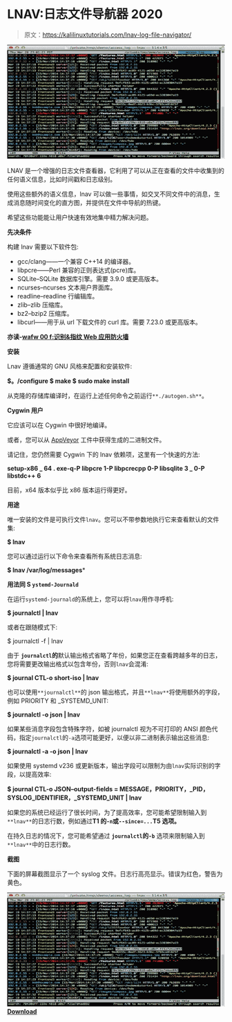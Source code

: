 # LNAV:日志文件导航器 2020

> 原文：<https://kalilinuxtutorials.com/lnav-log-file-navigator/>

[![LNAV : Log File Navigator 2020](img//df6db5e42040a2f39343a96dd80ab9ea.png "LNAV : Log File Navigator 2020")](https://1.bp.blogspot.com/-4-EWDKCrXyI/Xhnt-fzX03I/AAAAAAAAEXw/KrJG3gkczEcn4C5pH37-ZsA6zMXltj4NgCLcBGAsYHQ/s1600/Screenshot%25281%2529.png)

LNAV 是一个增强的日志文件查看器，它利用了可以从正在查看的文件中收集到的任何语义信息，比如时间戳和日志级别。

使用这些额外的语义信息，lnav 可以做一些事情，如交叉不同文件中的消息，生成消息随时间变化的直方图，并提供在文件中导航的热键。

希望这些功能能让用户快速有效地集中精力解决问题。

**先决条件**

构建 lnav 需要以下软件包:

*   gcc/clang——一个兼容 C++14 的编译器。
*   libpcre——Perl 兼容的正则表达式(pcre)库。
*   SQLite–SQLite 数据库引擎。需要 3.9.0 或更高版本。
*   ncurses–ncurses 文本用户界面库。
*   readline–readline 行编辑库。
*   zlib–zlib 压缩库。
*   bz2–bzip2 压缩库。
*   libcurl——用于从 url 下载文件的 curl 库。需要 7.23.0 或更高版本。

**亦读-[wafw 00 f:识别&指纹 Web 应用防火墙](https://kalilinuxtutorials.com/wafw00f-identify-fingerprint-waf/)**

**安装**

Lnav 遵循通常的 GNU 风格来配置和安装软件:

**$。/configure
$ make
$ sudo make install**

从克隆的存储库编译时，在运行上述任何命令之前运行`**./autogen.sh**`。

**Cygwin 用户**

它应该可以在 Cygwin 中很好地编译。

或者，您可以从 [AppVeyor](https://ci.appveyor.com/project/tstack/lnav) 工件中获得生成的二进制文件。

请记住，您仍然需要 Cygwin 下的 lnav 依赖项，这里有一个快速的方法:

**setup-x86 _ 64 . exe-q-P libpcre 1-P libpcrecpp 0-P libsqlite 3 _ 0-P libstdc++ 6**

目前，x64 版本似乎比 x86 版本运行得更好。

**用途**

唯一安装的文件是可执行文件`lnav`。您可以不带参数地执行它来查看默认的文件集:

**$ lnav**

您可以通过运行以下命令来查看所有系统日志消息:

**$ lnav /var/log/messages***

**用法同 S `ystemd-Journald`**

在运行`systemd-journald`的系统上，您可以将`lnav`用作寻呼机:

**$ journalctl | lnav**

或者在跟随模式下:

$ journalctl -f | lnav

由于 **`journalctl`的**默认输出格式省略了年份，如果您正在查看跨越多年的日志，您将需要更改输出格式以包含年份，否则`lnav`会混淆:

**$ journal CTL-o short-iso | lnav**

也可以使用`**journalctl**`的 json 输出格式，并且`**lnav**`将使用额外的字段，例如 PRIORITY 和 _SYSTEMD_UNIT:

**$ journalctl -o json | lnav**

如果某些消息字段包含特殊字符，如被 journalctl 视为不可打印的 ANSI 颜色代码，指定`journalctl`的`-a`选项可能更好，以便以非二进制表示输出这些消息:

**$ journalctl -a -o json | lnav**

如果使用 systemd v236 或更新版本，输出字段可以限制为由`lnav`实际识别的字段，以提高效率:

**$ journal CTL-o JSON–output-fields = MESSAGE，PRIORITY，_PID，SYSLOG_IDENTIFIER，_SYSTEMD_UNIT | lnav**

如果您的系统已经运行了很长时间，为了提高效率，您可能希望限制输入到`**lnav**`的日志行数，例如通过**T1 的`-n`或`--since=...`T5 选项。**

在持久日志的情况下，您可能希望通过 **`journalctl`的`-b`** 选项来限制输入到`**lnav**`中的日志行数。

**截图**

下面的屏幕截图显示了一个 syslog 文件。日志行高亮显示。错误为红色，警告为黄色。

![LNAV : Log File Navigator 2020](img//df6db5e42040a2f39343a96dd80ab9ea.png "LNAV : Log File Navigator 2020")[**Download**](https://github.com/tstack/lnav)